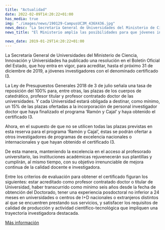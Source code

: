 ```yaml
---
title: "Actualidad"
date: 2022-02-09T14:20:22+01:00
has_media: true
img: "./images/news/190129-CampusUC3M_436X436.jpg"
news_desc: "La Secretaría General de Universidades del Ministerio de Ciencia, Innovación y Universidades ha publicado una resolución en el Boletín Oficial del Estado, que hoy entra en vigor, para acreditar, hasta el próximo 31 de diciembre de 2019, a jóvenes investigadores con el denominado certificado I3."
news_title: "El Ministerio amplía las posibilidades para que jóvenes investigadores de excelencia se incorporen a puestos de profesorado universitario"

news_date: 2019-01-29T14:20:22+01:00
---
```

<p>La Secretar&iacute;a General de Universidades del Ministerio de Ciencia, Innovaci&oacute;n y Universidades ha publicado una resoluci&oacute;n en el Bolet&iacute;n Oficial del Estado, que hoy entra en vigor, para acreditar, hasta el pr&oacute;ximo 31 de diciembre de 2019, a j&oacute;venes investigadores con el denominado certificado I3.</p>
<p>La Ley de Presupuestos Generales 2018 de 3 de julio se&ntilde;ala una tasa de reposici&oacute;n del 100% para, entre otras, las plazas de los cuerpos de catedr&aacute;tico, profesor titular y profesor contratado doctor de las universidades. Y cada Universidad estar&aacute; obligada a destinar, como m&iacute;nimo, un 15% de las plazas ofertadas a la incorporaci&oacute;n de personal investigador doctor que haya finalizado el programa &lsquo;Ram&oacute;n y Cajal&rsquo; y haya obtenido el certificado I3.</p>
<p>Ahora, en el supuesto de que no se utilicen todas las plazas previstas en esta reserva para el programa &lsquo;Ram&oacute;n y Cajal&rsquo;, &eacute;stas se podr&aacute;n ofertar a otros investigadores de programas de excelencia nacionales o internacionales y que hayan obtenido el certificado I3.</p>
<p>De esta manera, manteniendo la excelencia en el acceso al profesorado universitario, las instituciones acad&eacute;micas rejuvenecer&aacute;n sus plantillas y cumplir&aacute;n, al mismo tiempo, con su objetivo irrenunciable de mejora continua de la calidad docente e investigadora.</p>
<p>Entre los criterios de evaluaci&oacute;n para obtener el certificado figuran los siguientes: estar acreditado como profesor contratado doctor o titular de Universidad, haber transcurrido como m&iacute;nimo seis a&ntilde;os desde la fecha de obtenci&oacute;n del Doctorado, tener una experiencia posdoctoral no inferior a 24 meses en universidades o centros de I+D nacionales o extranjeros distintos al que se encuentren prestando sus servicios, y satisfacer los requisitos de calidad de producci&oacute;n y actividad cient&iacute;fico-tecnol&oacute;gica que impliquen una trayectoria investigadora destacada.</p>
<p><a title="Ir a 'M&aacute;s informaci&oacute;n', en ventana nueva" href="https://www.universidades.gob.es/portal/site/MICINN/menuitem.dbc68b34d11ccbd5d52ffeb801432ea0/?vgnextoid=7d211ad55be98610VgnVCM1000001d04140aRCRD&amp;vgnextchannel=86fe407933f47610VgnVCM1000001d04140aRCRD" target="_blank" rel="noopener">M&aacute;s informaci&oacute;n</a></p>